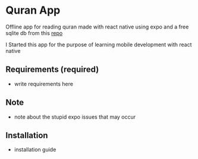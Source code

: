 # Quran App

Offline app for reading quran made with react native using expo and a free sqlite db from this [repo](https://github.com/Abdallah-Mekky/Quran-Database)

I Started this app for the purpose of learning mobile development with react native 


## Requirements (required)

- write requirements here


## Note
- note about the stupid expo issues that may occur 

## Installation 
- installation guide
